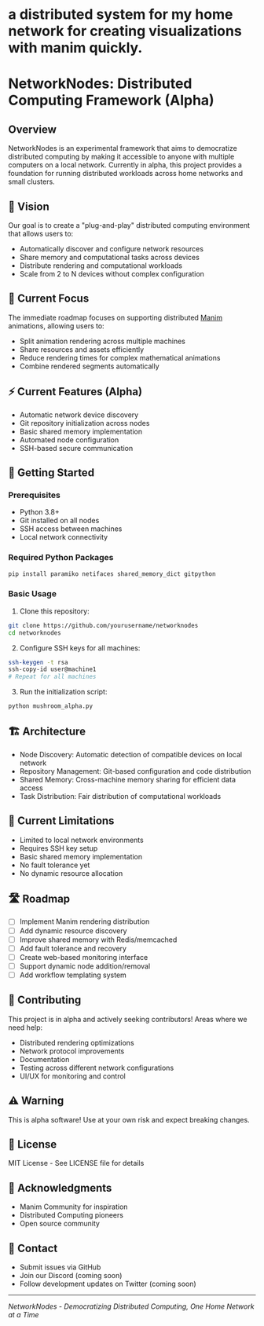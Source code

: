 # a distributed system for my home network for creating visualizations with manim quickly.

# NetworkNodes: Distributed Computing Framework (Alpha)

## Overview
NetworkNodes is an experimental framework that aims to democratize distributed computing by making it accessible to anyone with multiple computers on a local network. Currently in alpha, this project provides a foundation for running distributed workloads across home networks and small clusters.

## 🌟 Vision
Our goal is to create a "plug-and-play" distributed computing environment that allows users to:
- Automatically discover and configure network resources
- Share memory and computational tasks across devices
- Distribute rendering and computational workloads
- Scale from 2 to N devices without complex configuration

## 🎯 Current Focus
The immediate roadmap focuses on supporting distributed [Manim](https://www.manim.community/) animations, allowing users to:
- Split animation rendering across multiple machines
- Share resources and assets efficiently
- Reduce rendering times for complex mathematical animations
- Combine rendered segments automatically

## ⚡ Current Features (Alpha)
- Automatic network device discovery
- Git repository initialization across nodes
- Basic shared memory implementation
- Automated node configuration
- SSH-based secure communication

## 🚀 Getting Started

### Prerequisites
- Python 3.8+
- Git installed on all nodes
- SSH access between machines
- Local network connectivity

### Required Python Packages
```bash
pip install paramiko netifaces shared_memory_dict gitpython
```

### Basic Usage
1. Clone this repository:
```bash
git clone https://github.com/yourusername/networknodes
cd networknodes
```

2. Configure SSH keys for all machines:
```bash
ssh-keygen -t rsa
ssh-copy-id user@machine1
# Repeat for all machines
```

3. Run the initialization script:
```bash
python mushroom_alpha.py
```

## 🏗️ Architecture
- Node Discovery: Automatic detection of compatible devices on local network
- Repository Management: Git-based configuration and code distribution
- Shared Memory: Cross-machine memory sharing for efficient data access
- Task Distribution: Fair distribution of computational workloads

## 🔄 Current Limitations
- Limited to local network environments
- Requires SSH key setup
- Basic shared memory implementation
- No fault tolerance yet
- No dynamic resource allocation

## 🛣️ Roadmap
- [ ] Implement Manim rendering distribution
- [ ] Add dynamic resource discovery
- [ ] Improve shared memory with Redis/memcached
- [ ] Add fault tolerance and recovery
- [ ] Create web-based monitoring interface
- [ ] Support dynamic node addition/removal
- [ ] Add workflow templating system

## 🤝 Contributing
This project is in alpha and actively seeking contributors! Areas where we need help:
- Distributed rendering optimizations
- Network protocol improvements
- Documentation
- Testing across different network configurations
- UI/UX for monitoring and control

## ⚠️ Warning
This is alpha software! Use at your own risk and expect breaking changes.

## 📜 License
MIT License - See LICENSE file for details

## 🙏 Acknowledgments
- Manim Community for inspiration
- Distributed Computing pioneers
- Open source community

## 🔗 Contact
- Submit issues via GitHub
- Join our Discord (coming soon)
- Follow development updates on Twitter (coming soon)

---

*NetworkNodes - Democratizing Distributed Computing, One Home Network at a Time*